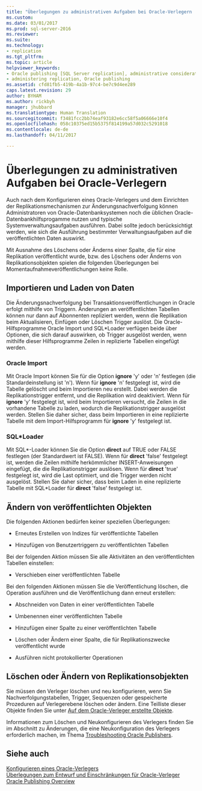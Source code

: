```yaml
---
title: "Überlegungen zu administrativen Aufgaben bei Oracle-Verlegern | Microsoft-Dokumentation"
ms.custom: 
ms.date: 03/01/2017
ms.prod: sql-server-2016
ms.reviewer: 
ms.suite: 
ms.technology:
- replication
ms.tgt_pltfrm: 
ms.topic: article
helpviewer_keywords:
- Oracle publishing [SQL Server replication], administrative considerations
- administering replication, Oracle publishing
ms.assetid: cfd81fb5-419b-4a1b-97c4-be7c9d4ee289
caps.latest.revision: 29
author: BYHAM
ms.author: rickbyh
manager: jhubbard
ms.translationtype: Human Translation
ms.sourcegitcommit: f3481fcc2bb74eaf93182e6cc58f5a06666e10f4
ms.openlocfilehash: 058c10375ed15b5375f814199a57d032c5291018
ms.contentlocale: de-de
ms.lasthandoff: 04/11/2017

---
```

# <a name="administrative-considerations-for-oracle-publishers"></a>Überlegungen zu administrativen Aufgaben bei Oracle-Verlegern
  Auch nach dem Konfigurieren eines Oracle-Verlegers und dem Einrichten der Replikationsmechanismen zur Änderungsnachverfolgung können Administratoren von Oracle-Datenbanksystemen noch die üblichen Oracle-Datenbankhilfsprogamme nutzen und typische Systemverwaltungsaufgaben ausführen. Dabei sollte jedoch berücksichtigt werden, wie sich die Ausführung bestimmter Verwaltungsaufgaben auf die veröffentlichten Daten auswirkt.  
  
 Mit Ausnahme des Löschens oder Änderns einer Spalte, die für eine Replikation veröffentlicht wurde, bzw. des Löschens oder Änderns von Replikationsobjekten spielen die folgenden Überlegungen bei Momentaufnahmeveröffentlichungen keine Rolle.  
  
## <a name="importing-and-loading-data"></a>Importieren und Laden von Daten  
 Die Änderungsnachverfolgung bei Transaktionsveröffentlichungen in Oracle erfolgt mithilfe von Triggern. Änderungen an veröffentlichten Tabellen können nur dann auf Abonnenten repliziert werden, wenn die Replikation beim Aktualisieren, Einfügen oder Löschen Trigger auslöst. Die Oracle-Hilfsprogramme Oracle Import und SQL*Loader verfügen beide über Optionen, die sich darauf auswirken, ob Trigger ausgelöst werden, wenn mithilfe dieser Hilfsprogramme Zeilen in replizierte Tabellen eingefügt werden.  
  
### <a name="oracle-import"></a>Oracle Import  
 Mit Oracle Import können Sie für die Option **ignore** 'y' oder 'n' festlegen (die Standardeinstellung ist 'n'). Wenn für **ignore** 'n' festgelegt ist, wird die Tabelle gelöscht und beim Importieren neu erstellt. Dabei werden die Replikationstrigger entfernt, und die Replikation wird deaktiviert. Wenn für **ignore** 'y' festgelegt ist, wird beim Importieren versucht, die Zeilen in die vorhandene Tabelle zu laden, wodurch die Replikationstrigger ausgelöst werden. Stellen Sie daher sicher, dass beim Importieren in eine replizierte Tabelle mit dem Import-Hilfsprogramm für **ignore** 'y' festgelegt ist.  
  
### <a name="sqlloader"></a>SQL*Loader  
 Mit SQL\*-Loader können Sie die Option **direct** auf TRUE oder FALSE festlegen (der Standardwert ist FALSE). Wenn für **direct** 'false' festgelegt ist, werden die Zeilen mithilfe herkömmlicher INSERT-Anweisungen eingefügt, die die Replikationstrigger auslösen. Wenn für **direct** 'true' festgelegt ist, wird die Last optimiert, und die Trigger werden nicht ausgelöst. Stellen Sie daher sicher, dass beim Laden in eine replizierte Tabelle mit SQL*Loader für **direct** 'false' festgelegt ist.  
  
## <a name="making-changes-to-published-objects"></a>Ändern von veröffentlichten Objekten  
 Die folgenden Aktionen bedürfen keiner speziellen Überlegungen:  
  
-   Erneutes Erstellen von Indizes für veröffentlichte Tabellen  
  
-   Hinzufügen von Benutzertriggern zu veröffentlichten Tabellen  
  
 Bei der folgenden Aktion müssen Sie alle Aktivitäten an den veröffentlichten Tabellen einstellen:  
  
-   Verschieben einer veröffentlichten Tabelle  
  
 Bei den folgenden Aktionen müssen Sie die Veröffentlichung löschen, die Operation ausführen und die Veröffentlichung dann erneut erstellen:  
  
-   Abschneiden von Daten in einer veröffentlichten Tabelle  
  
-   Umbenennen einer veröffentlichten Tabelle  
  
-   Hinzufügen einer Spalte zu einer veröffentlichten Tabelle  
  
-   Löschen oder Ändern einer Spalte, die für Replikationszwecke veröffentlicht wurde  
  
-   Ausführen nicht protokollierter Operationen  
  
## <a name="dropping-or-modifying-replication-objects"></a>Löschen oder Ändern von Replikationsobjekten  
 Sie müssen den Verleger löschen und neu konfigurieren, wenn Sie Nachverfolgungstabellen, Trigger, Sequenzen oder gespeicherte Prozeduren auf Verlegerebene löschen oder ändern. Eine Teilliste dieser Objekte finden Sie unter [Auf dem Oracle-Verleger erstellte Objekte](../../../relational-databases/replication/non-sql/objects-created-on-the-oracle-publisher.md).  
  
 Informationen zum Löschen und Neukonfigurieren des Verlegers finden Sie im Abschnitt zu Änderungen, die eine Neukonfiguration des Verlegers erforderlich machen, im Thema [Troubleshooting Oracle Publishers](../../../relational-databases/replication/non-sql/troubleshooting-oracle-publishers.md).  
  
## <a name="see-also"></a>Siehe auch  
 [Konfigurieren eines Oracle-Verlegers](../../../relational-databases/replication/non-sql/configure-an-oracle-publisher.md)   
 [Überlegungen zum Entwurf und Einschränkungen für Oracle-Verleger](../../../relational-databases/replication/non-sql/design-considerations-and-limitations-for-oracle-publishers.md)   
 [Oracle Publishing Overview](../../../relational-databases/replication/non-sql/oracle-publishing-overview.md)  
  
  
